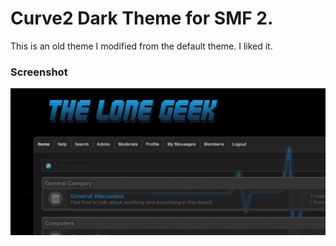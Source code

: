 # Curve2 Dark Theme for SMF 2.

This is an old theme I modified from the default theme. I liked it.

### Screenshot
![Screenshot](screenshot.png)
